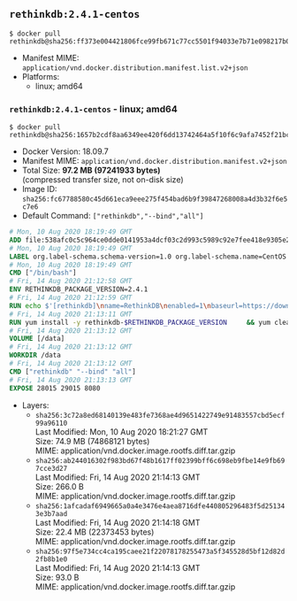## `rethinkdb:2.4.1-centos`

```console
$ docker pull rethinkdb@sha256:ff373e004421806fce99fb671c77cc5501f94033e7b71e098217b06527a6c848
```

-	Manifest MIME: `application/vnd.docker.distribution.manifest.list.v2+json`
-	Platforms:
	-	linux; amd64

### `rethinkdb:2.4.1-centos` - linux; amd64

```console
$ docker pull rethinkdb@sha256:1657b2cdf8aa6349ee420f6dd13742464a5f10f6c9afa7452f21bc77dadb6680
```

-	Docker Version: 18.09.7
-	Manifest MIME: `application/vnd.docker.distribution.manifest.v2+json`
-	Total Size: **97.2 MB (97241933 bytes)**  
	(compressed transfer size, not on-disk size)
-	Image ID: `sha256:fc67788580c45d661eca9eee275f454bad6b9f39847268008a4d3b32f6e5c7e6`
-	Default Command: `["rethinkdb","--bind","all"]`

```dockerfile
# Mon, 10 Aug 2020 18:19:49 GMT
ADD file:538afc0c5c964ce0dde0141953a4dcf03c2d993c5989c92e7fee418e9305e2a3 in / 
# Mon, 10 Aug 2020 18:19:49 GMT
LABEL org.label-schema.schema-version=1.0 org.label-schema.name=CentOS Base Image org.label-schema.vendor=CentOS org.label-schema.license=GPLv2 org.label-schema.build-date=20200809
# Mon, 10 Aug 2020 18:19:49 GMT
CMD ["/bin/bash"]
# Fri, 14 Aug 2020 21:12:58 GMT
ENV RETHINKDB_PACKAGE_VERSION=2.4.1
# Fri, 14 Aug 2020 21:12:59 GMT
RUN echo $'[rethinkdb]\nname=RethinkDB\nenabled=1\nbaseurl=https://download.rethinkdb.com/repository/centos/8/x86_64/\ngpgkey=https://download.rethinkdb.com/repository/raw/pubkey.gpg\ngpgcheck=1\n' >> /etc/yum.repos.d/rethinkdb.repo
# Fri, 14 Aug 2020 21:13:11 GMT
RUN yum install -y rethinkdb-$RETHINKDB_PACKAGE_VERSION 	&& yum clean all
# Fri, 14 Aug 2020 21:13:12 GMT
VOLUME [/data]
# Fri, 14 Aug 2020 21:13:12 GMT
WORKDIR /data
# Fri, 14 Aug 2020 21:13:12 GMT
CMD ["rethinkdb" "--bind" "all"]
# Fri, 14 Aug 2020 21:13:13 GMT
EXPOSE 28015 29015 8080
```

-	Layers:
	-	`sha256:3c72a8ed68140139e483fe7368ae4d9651422749e91483557cbd5ecf99a96110`  
		Last Modified: Mon, 10 Aug 2020 18:21:27 GMT  
		Size: 74.9 MB (74868121 bytes)  
		MIME: application/vnd.docker.image.rootfs.diff.tar.gzip
	-	`sha256:ab244016302f983bd67f48b1617ff02399bff6c698eb9fbe14e9fb697cce3d27`  
		Last Modified: Fri, 14 Aug 2020 21:14:13 GMT  
		Size: 266.0 B  
		MIME: application/vnd.docker.image.rootfs.diff.tar.gzip
	-	`sha256:1afcadaf6949665a0a4e3476e4aea8716dfe440805296483f5d251343e3b7aad`  
		Last Modified: Fri, 14 Aug 2020 21:14:18 GMT  
		Size: 22.4 MB (22373453 bytes)  
		MIME: application/vnd.docker.image.rootfs.diff.tar.gzip
	-	`sha256:97f5e734cc4ca195caee21f22078178255473a5f345528d5bf12d82d2fb8b1e0`  
		Last Modified: Fri, 14 Aug 2020 21:14:13 GMT  
		Size: 93.0 B  
		MIME: application/vnd.docker.image.rootfs.diff.tar.gzip
